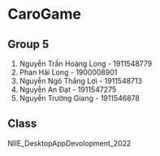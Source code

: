 # CaroGame

## Group 5

1. Nguyễn Trần Hoàng Long - 1911548779
2. Phan Hải Long - 1900008901
3. Nguyễn Ngô Thắng Lợi - 1911548713
4. Nguyễn An Đạt - 1911547275
5. Nguyễn Trường Giang - 1911546878

## Class

NIIE_DesktopAppDevolopment_2022
